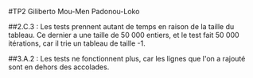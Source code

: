 #TP2 Giliberto Mou-Men Padonou-Loko

##2.C.3 :
Les tests prennent autant de temps en raison de la taille du tableau. Ce dernier a une taille de 50 000 entiers, et le test fait 50 000 itérations, car il trie un tableau de taille -1.

##3.A.2 :
Les tests ne fonctionnent plus, car les lignes que l'on a rajouté sont en dehors des accolades.


